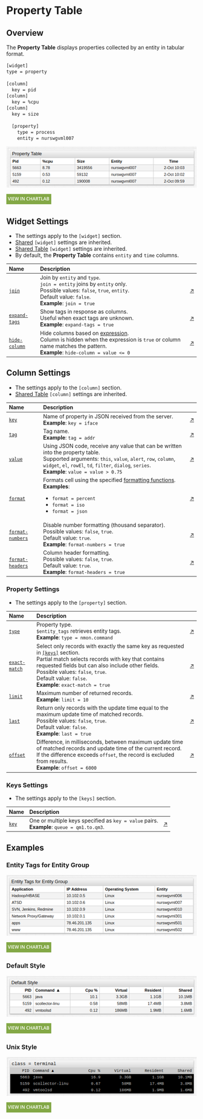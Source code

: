 # Property Table

## Overview

The **Property Table** displays properties collected by an entity in tabular format.

```ls
[widget]
type = property

[column]
  key = pid
[column]
  key = %cpu
[column]
  key = size

  [property]
    type = process
    entity = nurswgvml007
```

![](./images/property-table.png)

[![](../../images/button.png)](https://apps.axibase.com/chartlab/a0e3a687)

## Widget Settings

* The settings apply to the `[widget]` section.
* [Shared](../shared/README.md#widget-settings) `[widget]` settings are inherited.
* [Shared Table](../shared-table/README.md#widget-settings) `[widget]` settings are inherited.
* By default, the **Property Table** contains `entity` and `time` columns.

Name | Description | &nbsp;
:--|:--|:--
<a name="join"></a>[`join`](#join)|Join by `entity` and `type`.<br>`join = entity` joins by `entity` only.<br>Possible values: `false`, `true`, `entity`.<br>Default value: `false`.<br>**Example**: `join = true`|[↗](https://apps.axibase.com/chartlab/1e6027a6)
<a name="expand-tags"></a>[`expand-tags`](#expand-tags)|Show tags in response as columns.<br>Useful when exact tags are unknown.<br>**Example**: `expand-tags = true`|[↗](https://apps.axibase.com/chartlab/298d0d57)
<a name="hide-column"></a>[`hide-column`](#hide-column)|Hide columns based on [expression](https://axibase.com/docs/atsd/api/meta/expression.html).<br>Column is hidden when the expression is `true` or column name matches the pattern.<br>**Example**: `hide-column = value <= 0`|[↗](https://apps.axibase.com/chartlab/16d48e5e)

## Column Settings

* The settings apply to the `[column]` section.
* [Shared Table](../shared-table/README.md#column-settings) `[column]` settings are inherited.

Name | Description | &nbsp;
:--|:--|:--
<a name="key"></a>[`key`](#key)|Name of property in JSON received from the server.<br>**Example**: `key = iface`|[↗](https://apps.axibase.com/chartlab/ff2a2ed9)
<a name="tag"></a>[`tag`](#tag)|Tag name.<br>**Example**: `tag = addr`|[↗](https://apps.axibase.com/chartlab/652247ac)
<a name="value"></a>[`value`](#value)|Using JSON code, receive any value that can be written into the property table.<br>Supported arguments: `this`, `value`, `alert`, `row`, `column`, `widget`, `el`, `rowEl`, `td`, `filter`, `dialog`, `series`.<br>**Example**: `value = value > 0.75`|[↗](https://apps.axibase.com/chartlab/3db5b3b6)
<a name="format"></a>[`format`](#format)|Formats cell using the specified [formatting functions](../../syntax/format-settings.md).<br>**Examples**:<ul><li>`format = percent`<li>`format = iso`<li>`format = json`</ul>|[↗](https://apps.axibase.com/chartlab/60f38f69)
<a name="format-numbers"></a>[`format-numbers`](#format-numbers)|Disable number formatting (thousand separator).<br>Possible values: `false`, `true`.<br>Default value: `true`.<br>**Example**: `format-numbers = true`|[↗](https://apps.axibase.com/chartlab/a0bbeb23)
<a name="format-headers"></a>[`format-headers`](#format-headers)|Column header formatting.<br>Possible values: `false`, `true`.<br>Default value: `true`.<br>**Example**: `format-headers = true`|[↗](https://apps.axibase.com/chartlab/62618861)

### Property Settings

* The settings apply to the `[property]` section.

Name | Description | &nbsp;
:--|:--|:--
<a name="type"></a>[`type`](#type)|Property type.<br>`$entity_tags` retrieves entity tags.<br>**Example**: `type = nmon.command`| [↗](https://apps.axibase.com/chartlab/f5686991)
<a name="exact-match"></a>[`exact-match`](#exact-match)|Select only records with exactly the same key as requested in [`[keys]`](#keys-settings) section.<br>Partial match selects records with key that contains requested fields but can also include other fields.<br>Possible values: `false`, `true`.<br>Default value: `false`.<br>**Example**: `exact-match = true`|[↗](https://apps.axibase.com/chartlab/0be4101c)
<a name="limit"></a>[`limit`](#limit)|Maximum number of returned records.<br>**Example**: `limit = 10`|[↗](https://apps.axibase.com/chartlab/fb651274)
<a name="last"></a>[`last`](#last)|Return only records with the update time equal to the maximum update time of matched records.<br>Possible values: `false`, `true`.<br>Default value: `false`.<br>**Example**: `last = true`|[↗](https://apps.axibase.com/chartlab/da112ba6)
<a name="offset"></a>[`offset`](#offset)|Difference, in milliseconds, between maximum update time of matched records and update time of the current record.<br>If the difference exceeds `offset`, the record is excluded from results.<br>**Example**: `offset = 6000`|[↗](https://apps.axibase.com/chartlab/4efa6cc8)

### Keys Settings

* The settings apply to the `[keys]` section.

Name | Description | &nbsp;
:--|:--|:--
<a name="key"></a>[`key`](#key)|One or multiple keys specified as `key = value` pairs.<br>**Example**: `queue = qm1.to.qm3`.| [↗](https://apps.axibase.com/chartlab/74add0d7)

## Examples

### Entity Tags for Entity Group

![](./images/entity-tags-for-entity-groups.png)

[![](../../images/button.png)](https://apps.axibase.com/chartlab/09255557)

### Default Style

![](./images/default-style.png)

[![](../../images/button.png)](https://apps.axibase.com/chartlab/fc06d6f0)

### Unix Style

![](./images/class-terminal.png)

[![](../../images/button.png)](https://apps.axibase.com/chartlab/a1b538a8)
